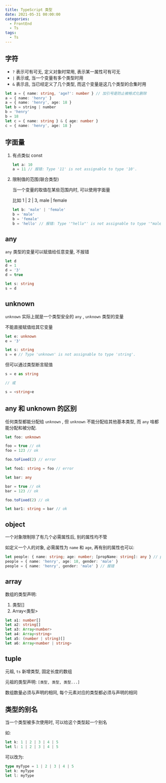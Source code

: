 ```yaml
---
title: TypeScript 类型
date: 2021-05-31 00:00:00
categories:
  - FrontEnd
  - Ts
tags:
  - Ts
---
```


## 字符

- `?` 表示可有可无, 定义对象时常用, 表示某一属性可有可无
- `|` 表示或, 当一个变量有多个类型时用
- `&` 表示且, 当已经定义了几个类型, 而这个变量是这几个类型的合集时用

```ts
let a = { name: string, 'age?': number } // 加引号是防止被格式化删除
a = { name: 'henry' }
a = { name: 'henry', age: 18 }
let b = string | number
b = 'henry'
b = 18
let c = { name: string } & { age: number }
c = { name: 'henry', age: 18 }
```

## 字面量

1. 有点类似 const

   ```ts
   let a: 10
   a = 11 // 报错: Type '11' is not assignable to type '10'.
   ```

2. 限制值的范围(联合类型)

   当一个变量的取值在某些范围内时, 可以使用字面量

   比如 1 | 2 | 3, male | female

   ```ts
   let b: 'male' | 'female'
   b = 'male'
   b = 'female'
   b = 'hello' // 报错: Type '"hello"' is not assignable to type '"male" | "female"'.
   ```

## any

`any` 类型的变量可以赋值给任意变量, 不报错

```ts
let d
d = 1
d = '3'
d = true

let s: string
s = d
```

## unknown

`unknown` 实际上就是一个类型安全的 `any` , `unknown` 类型的变量

不能直接赋值给其它变量

```ts
let e: unknown
e = '3'

let s: string
s = e // Type 'unknown' is not assignable to type 'string'.
```

但可以通过类型断言赋值

```ts
s = e as string

// 或

s = <string>e
```

## any 和 unknown 的区别

任何类型都能分配给 `unknown` , 但 `unknown` 不能分配给其他基本类型, 而 `any` 啥都能分配和被分配.

```ts
let foo: unknown

foo = true // ok
foo = 123 // ok

foo.toFixed(2) // error

let foo1: string = foo // error
```

```ts
let bar: any

bar = true // ok
bar = 123 // ok

foo.toFixed(2) // ok

let bar1: string = bar // ok
```

## object

一个对象限制除了有几个必需属性后, 别的属性均不管

如定义一个人的对象, 必需属性为 `name` 和 `age`, 再有别的属性也可以:

```ts
let people: { name: string; age: number; [propName: string]: any } // propName 也可以改成别的单词
people = { name: 'henry', age: 18, gender: 'male' }
people = { name: 'henry', gender: 'male' } // 报错
```

## array

数组的类型声明:

1. 类型[]
2. Array<类型>

```ts
let a1: number[]
let a2: string[]
let a3: Array<number>
let a4: Array<string>
let a5: (number | string)[]
let a6: Array<number | string>
```

## tuple

元祖, `ts` 新增类型, 固定长度的数组

元祖的类型声明: `[类型, 类型, 类型...]`

数组数量必须与声明的相同, 每个元素对应的类型都必须与声明的相同

## 类型的别名

当一个类型被多次使用时, 可以给这个类型起一个别名

如:

```ts
let k: 1 | 2 | 3 | 4 | 5
let l: 1 | 2 | 3 | 4 | 5
```

可以改为:

```ts
type myType = 1 | 2 | 3 | 4 | 5
let k: myType
let l: myType
```
